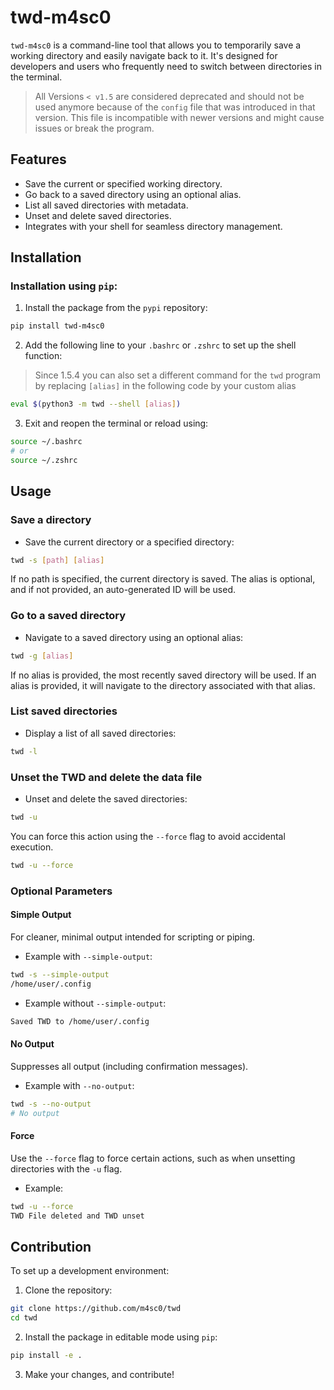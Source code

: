 
# twd-m4sc0

`twd-m4sc0` is a command-line tool that allows you to temporarily save a working directory and easily navigate back to it. It's designed for developers and users who frequently need to switch between directories in the terminal.

> All Versions `< v1.5` are considered deprecated and should not be used anymore because of the `config` file that was introduced in that version. This file is incompatible with newer versions and might cause issues or break the program. 

## Features

- Save the current or specified working directory.
- Go back to a saved directory using an optional alias.
- List all saved directories with metadata.
- Unset and delete saved directories.
- Integrates with your shell for seamless directory management.

## Installation

### Installation using `pip`:

1. Install the package from the `pypi` repository:

```bash
pip install twd-m4sc0
```

2. Add the following line to your `.bashrc` or `.zshrc` to set up the shell function:

> Since 1.5.4 you can also set a different command for the `twd` program by replacing `[alias]` in the following code by your custom alias

```bash
eval $(python3 -m twd --shell [alias])
```

3. Exit and reopen the terminal or reload using:

```bash
source ~/.bashrc
# or
source ~/.zshrc
```

## Usage

### Save a directory

- Save the current directory or a specified directory:

```bash
twd -s [path] [alias]
```

If no path is specified, the current directory is saved. The alias is optional, and if not provided, an auto-generated ID will be used.

### Go to a saved directory

- Navigate to a saved directory using an optional alias:

```bash
twd -g [alias]
```

If no alias is provided, the most recently saved directory will be used. If an alias is provided, it will navigate to the directory associated with that alias.

### List saved directories

- Display a list of all saved directories:

```bash
twd -l
```

### Unset the TWD and delete the data file

- Unset and delete the saved directories:

```bash
twd -u
```

You can force this action using the `--force` flag to avoid accidental execution.

```bash
twd -u --force
```

### Optional Parameters

#### Simple Output

For cleaner, minimal output intended for scripting or piping.

- Example with `--simple-output`:

```bash
twd -s --simple-output
/home/user/.config
```

- Example without `--simple-output`:

```bash
Saved TWD to /home/user/.config
```

#### No Output

Suppresses all output (including confirmation messages).

- Example with `--no-output`:

```bash
twd -s --no-output
# No output
```

#### Force

Use the `--force` flag to force certain actions, such as when unsetting directories with the `-u` flag.

- Example:

```bash
twd -u --force
TWD File deleted and TWD unset
```

## Contribution

To set up a development environment:

1. Clone the repository:

```bash
git clone https://github.com/m4sc0/twd
cd twd
```

2. Install the package in editable mode using `pip`:

```bash
pip install -e .
```

3. Make your changes, and contribute!
